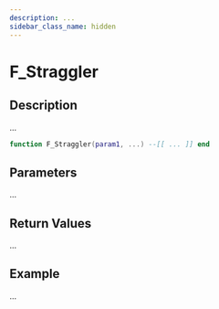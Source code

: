 ```yaml
---
description: ...
sidebar_class_name: hidden
---
```


# F_Straggler

## Description

...

```lua
function F_Straggler(param1, ...) --[[ ... ]] end
```

## Parameters

...

## Return Values

...

## Example

...

